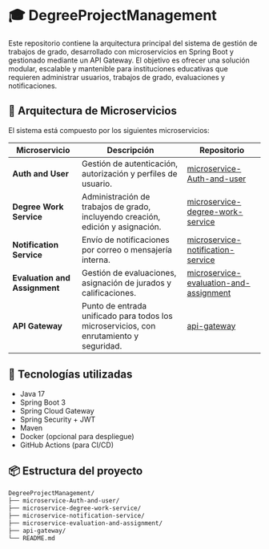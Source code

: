 # 🎓 DegreeProjectManagement

Este repositorio contiene la arquitectura principal del sistema de gestión de trabajos de grado, desarrollado con microservicios en Spring Boot y gestionado mediante un API Gateway. El objetivo es ofrecer una solución modular, escalable y mantenible para instituciones educativas que requieren administrar usuarios, trabajos de grado, evaluaciones y notificaciones.

## 🧱 Arquitectura de Microservicios

El sistema está compuesto por los siguientes microservicios:

| Microservicio | Descripción | Repositorio |
|---------------|-------------|-------------|
| **Auth and User** | Gestión de autenticación, autorización y perfiles de usuario. | [microservice-Auth-and-user](https://github.com/JhersonCastro/microservice-Auth-and-user) |
| **Degree Work Service** | Administración de trabajos de grado, incluyendo creación, edición y asignación. | [microservice-degree-work-service](https://github.com/JhersonCastro/microservice-degree-work-service) |
| **Notification Service** | Envío de notificaciones por correo o mensajería interna. | [microservice-notification-service](https://github.com/JhersonCastro/microservice-notification-service) |
| **Evaluation and Assignment** | Gestión de evaluaciones, asignación de jurados y calificaciones. | [microservice-evaluation-and-assignment](https://github.com/JhersonCastro/microservice-evaluation-and-assignment) |
| **API Gateway** | Punto de entrada unificado para todos los microservicios, con enrutamiento y seguridad. | [api-gateway](https://github.com/JhersonCastro/api-gateway) |

## 🚀 Tecnologías utilizadas

- Java 17
- Spring Boot 3
- Spring Cloud Gateway
- Spring Security + JWT
- Maven
- Docker (opcional para despliegue)
- GitHub Actions (para CI/CD)

## 📦 Estructura del proyecto

```bash
DegreeProjectManagement/
├── microservice-Auth-and-user/
├── microservice-degree-work-service/
├── microservice-notification-service/
├── microservice-evaluation-and-assignment/
├── api-gateway/
└── README.md
